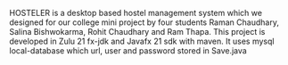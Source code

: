 HOSTELER is a desktop based hostel management system which we designed for our college mini project by four students Raman Chaudhary, Salina Bishwokarma, Rohit Chaudhary and Ram Thapa. 
This project is developed in Zulu 21 fx-jdk and Javafx 21 sdk with maven. It uses mysql local-database which url, user and password stored in Save.java  
